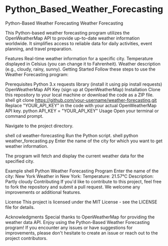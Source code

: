 # Python_Based_Weather_Forecasting
Python-Based Weather Forecasting
Weather Forecasting

This Python-based weather forecasting program utilizes the OpenWeatherMap API to provide up-to-date weather information worldwide. It simplifies access to reliable data for daily activities, event planning, and travel preparation.

Features
Real-time weather information for a specific city.
Temperature displayed in Celsius (you can change it to Fahrenheit).
Weather description (e.g., cloudy, rainy, sunny).
Getting Started
Follow these steps to use the Weather Forecasting program:

Prerequisites
Python 3.x
requests library (install it using pip install requests)
OpenWeatherMap API Key (sign up at OpenWeatherMap)
Installation
Clone this repository to your local machine or download the code as a ZIP file.
shell
git clone https://github.com/your-username/weather-forecasting.git
Replace "YOUR_API_KEY" in the code with your actual OpenWeatherMap API key.
python
API_KEY = "YOUR_API_KEY"
Usage
Open your terminal or command prompt.

Navigate to the project directory.

shell
cd weather-forecasting
Run the Python script.
shell
python weather_forecasting.py
Enter the name of the city for which you want to get weather information.

The program will fetch and display the current weather data for the specified city.

Example
shell
Python Weather Forecasting Program
Enter the name of the city: New York
Weather in New York:
Temperature: 21.57°C
Description: Partly cloudy
Contributing
If you'd like to contribute to this project, feel free to fork the repository and submit a pull request. We welcome any improvements or additional features.

License
This project is licensed under the MIT License - see the LICENSE file for details.

Acknowledgments
Special thanks to OpenWeatherMap for providing the weather data API.
Enjoy using the Python-Based Weather Forecasting program! If you encounter any issues or have suggestions for improvements, please don't hesitate to create an issue or reach out to the project contributors.
